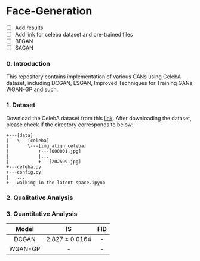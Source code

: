 # Face-Generation

- [ ] Add results
- [ ] Add link for celeba dataset and pre-trained files
- [ ] BEGAN
- [ ] SAGAN

### 0. Introduction

This repository contains implementation of various GANs using CelebA dataset, including DCGAN, LSGAN, Improved Techniques for Training GANs, WGAN-GP and such.

### 1. Dataset
Download the CelebA dataset from this [link](http://mmlab.ie.cuhk.edu.hk/projects/CelebA.html).
After downloading the dataset, please check if the directory corresponds to below:
```
+---[data]
|   \---[celeba]
|       \---[img_align_celeba]
|           +---[000001.jpg]
|           |...
|           +---[202599.jpg]
+---celeba.py
+---config.py
|   ...
+---walking in the latent space.ipynb
```

### 2. Qualitative Analysis

### 3. Quantitative Analysis
| Model | IS | FID |
|:-----:|:-----:|:-----:|
| DCGAN | 2.827 ± 0.0164 | - |
| WGAN-GP | - | - |

